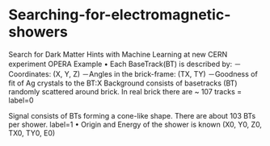 # Searching-for-electromagnetic-showers
Search for Dark Matter Hints with Machine Learning at new CERN experiment
OPERA Example
• Each BaseTrack(BT) is described by: 
－Coordinates: (X, Y, Z) －Angles in the brick-frame: (TX, TY) 
－Goodness of fit of Ag crystals to the BT:X
Background consists of basetracks (BT) randomly scattered around brick. In real brick there are ~ 107 tracks = label=0

Signal consists of BTs forming a cone-like shape. There are about 103 BTs per shower. label=1
• Origin and Energy of the shower is known (X0, Y0, Z0, TX0, TY0, E0)
